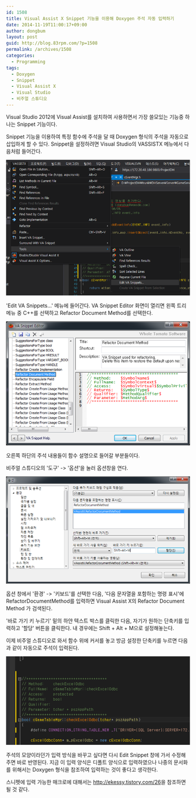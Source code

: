 ```yaml
---
id: 1508
title: Visual Assist X Snippet 기능을 이용해 Doxygen 주석 자동 입력하기
date: 2014-11-19T11:00:17+09:00
author: dongbum
layout: post
guid: http://blog.83rpm.com/?p=1508
permalink: /archives/1508
categories:
  - Programming
tags:
  - Doxygen
  - Snippet
  - Visual Assist X
  - Visual Studio
  - 비주얼 스튜디오
---
```

Visual Studio 2012에 Visual Assist를 설치하여 사용하면서 가장 쓸모있는 기능중 하나는 Snippet 기능이다.

Snippet 기능을 이용하여 특정 함수에 주석을 달 때 Doxygen 형식의 주석을 자동으로 삽입하게 할 수 있다. Snippet을 설정하려면 Visual Studio의 VASSISTX 메뉴에서 다음처럼 들어간다.

![](/assets/images/doxygen-description-menu.png)

'Edit VA Snippets...' 메뉴에 들어간다. VA Snippet Editor 화면이 열리면 왼쪽 트리메뉴 중 C++를 선택하고 Refactor Document Method를 선택한다.

![](/assets/images/doxygen-description-va-snippet.png)

오른쪽 하단의 주석 내용들이 함수 설명으로 들어갈 부분들이다.

비주얼 스튜디오의 '도구' -> '옵션'을 눌러 옵션창을 연다.

![](/assets/images/doxygen-description-option.png)

옵션 창에서 '환경' -> '키보드'를 선택한 다음, '다음 문자열을 포함하는 명령 표시'에 RefactorDocumentMethod를 입력하면 Visual Assist X의 Refactor Document Method 가 검색된다.

'바로 가기 키 누르기' 밑의 하얀 텍스트 박스를 클릭한 다음, 자기가 원하는 단축키를 입력하고 '할당' 버튼을 클릭한다. 내 경우에는 Shift + Alt + M으로 설정해놓는다.

이제 비주얼 스튜디오로 와서 함수 위에 커서를 놓고 방금 설정한 단축키를 누르면 다음과 같이 자동으로 주석이 입력된다.

![](/assets/images/doxygen-description-add-description.png)

주석의 모양이라던가 입력 방식을 바꾸고 싶다면 다시 Edit Snippet 창에 가서 수정해주면 바로 반영된다. 지금 이 입력 양식은 디폴트 양식으로 입력하였으나 나중의 문서화를 위해서는 Doxygen 형식을 참조하여 입력하는 것이 좋다고 생각한다.

스니펫에 입력 가능한 매크로에 대해서는 <http://ekessy.tistory.com/26>을 참조하면 될 것 같다.
